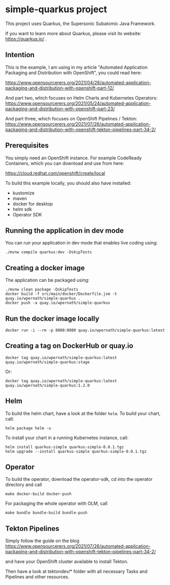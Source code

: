 # simple-quarkus project

This project uses Quarkus, the Supersonic Subatomic Java Framework.

If you want to learn more about Quarkus, please visit its website: https://quarkus.io/ .

## Intention
This is the example, I am using in my article "Automated Application Packaging and Distribution with OpenShift", you could read here: 

https://www.opensourcerers.org/2021/04/26/automated-application-packaging-and-distribution-with-openshift-part-12/

And part two, which focuses on Helm Charts and Kubernetes Operators:
https://www.opensourcerers.org/2021/05/24/automated-application-packaging-and-distribution-with-openshift-part-23/

And part three, which focuses on OpenShift Pipelines / Tekton:
https://www.opensourcerers.org/2021/07/26/automated-application-packaging-and-distribution-with-openshift-tekton-pipelines-part-34-2/

## Prerequisites
You simply need an OpenShift instance. For example CodeReady Containers, which you can download and use from here:

https://cloud.redhat.com/openshift/create/local

To build this example locally, you should also have installed:

- kustomize
- maven
- docker for desktop
- helm sdk
- Operator SDK


## Running the application in dev mode
You can run your application in dev mode that enables live coding using:
```shell script
./mvnw compile quarkus:dev -DskipTests
```

## Creating a docker image
The application can be packaged using:
```shell script
./mvnw clean package -DskipTests
docker build -f src/main/docker/Dockerfile.jvm -t quay.io/wpernath/simple-quarkus .
docker push -a quay.io/wpernath/simple-quarkus
```

## Run the docker image locally
```shell script
docker run -i --rm -p 8080:8080 quay.io/wpernath/simple-quarkus:latest
```

## Creating a tag on DockerHub or quay.io
```shell script
docker tag quay.io/wpernath/simple-quarkus:latest quay.io/wpernath/simple-quarkus:stage
```

Or:
```shell script
docker tag quay.io/wpernath/simple-quarkus:latest quay.io/wpernath/simple-quarkus:1.2.0
```

## Helm
To build the helm chart, have a look at the folder `helm`. To build your chart, call:

```shell script
helm package helm -u
```

To install your chart in a running Kubernetes instance, call:

```shell script
helm install quarkus-simple quarkus-simple-0.0.1.tgz
helm upgrade --install quarkus-simple quarkus-simple-0.0.1.tgz
```

## Operator
To build the operator, download the operator-sdk, cd into the operator directory and call

```shell script
make docker-build docker-push
```

For packaging the whole operator with OLM, call
```shell script
make bundle bundle-build bundle-push
```

## Tekton Pipelines
Simply follow the guide on the blog https://www.opensourcerers.org/2021/07/26/automated-application-packaging-and-distribution-with-openshift-tekton-pipelines-part-34-2/

and have your OpenShift cluster available to install Tekton.

Then have a look at tektondev/* folder with all necessary Tasks and Pipelines and other resources.


